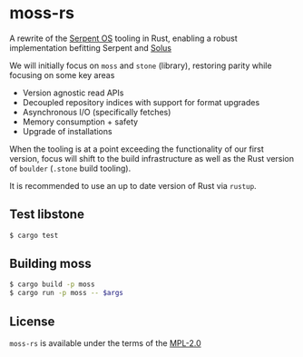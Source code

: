 # moss-rs

A rewrite of the [Serpent OS](https://serpentos.com) tooling in Rust, enabling a robust implementation befitting Serpent and [Solus](https://getsol.us)

We will initially focus on `moss` and `stone` (library), restoring parity while focusing on some key areas 

 - Version agnostic read APIs
 - Decoupled repository indices with support for format upgrades
 - Asynchronous I/O (specifically fetches)
 - Memory consumption + safety
 - Upgrade of installations

When the tooling is at a point exceeding the functionality of our first version, focus will shift to the build infrastructure as well
as the Rust version of `boulder` (`.stone` build tooling).

It is recommended to use an up to date version of Rust via `rustup`.

## Test libstone

```bash
$ cargo test
```


## Building moss

```bash
$ cargo build -p moss
$ cargo run -p moss -- $args
```

## License

`moss-rs` is available under the terms of the [MPL-2.0](https://spdx.org/licenses/MPL-2.0.html)

